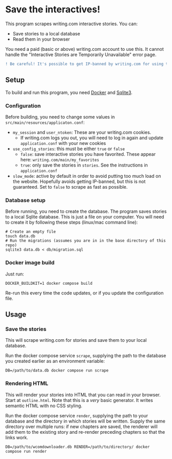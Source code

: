 # Save the interactives!

This program scrapes writing.com interactive stories. You can:

- Save stories to a local database
- Read them in your browser

You need a paid (basic or above) writing.com account to use this. It cannot handle the "Interactive Stories are Temporarily Unavailable" error page. 

```diff
! Be careful! It's possible to get IP-banned by writing.com for using this.
```

## Setup

To build and run this program, you need [Docker](https://www.docker.com/) and [Sqlite3](https://sqlite.org/index.html).

### Configuration

Before building, you need to change some values in `src/main/resources/applicaton.conf`:

- `my_session` and `user_ntoken`: These are your writing.com cookies.
  - If writing.com logs you out, you will need to log in again and update `application.conf` with your new cookies
- `use_config_stories`: this must be either `true` or `false`
  - `false`: save interactive stories you have favorited. These appear here: `writing.com/main/my_favorites`
  - `true`: only save the stories in `stories`. See the instructions in `application.conf`
- `slow_mode`: active by default in order to avoid putting too much load on the website. Hopefully avoids getting IP-banned, but this is not guaranteed. Set to `false` to scrape as fast as possible.

### Database setup

Before running, you need to create the database. The program saves stories to a local Sqlite database. This is just a file on your computer.
You will need to create it by following these steps (linux/mac command line):

```
# Create an empty file
touch data.db
# Run the migrations (assumes you are in in the base directory of this repo)
sqlite3 data.db < db/migration.sql
```

### Docker image build

Just run:

```
DOCKER_BUILDKIT=1 docker compose build
```

Re-run this every time the code updates, or if you update the configuration file.

## Usage

### Save the stories 

This will scrape writing.com for stories and save them to your local database.

Run the docker compose service `scrape`, supplying the path to the database you created earlier as an environment variable:

```
DB=/path/to/data.db docker compose run scrape
```

### Rendering HTML

This will render your stories into HTML that you can read in your browser. Start at `outline.html`. 
Note that this is a _very_ basic generator. It writes semantic HTML with no CSS styling.

Run the docker compose service `render`, supplying the path to your database and the directory in which stories will be written.
Supply the same directory over multiple runs: if new chapters are saved, the renderer will add them to the existing story and re-render preceding chapters so that the links work.

```
DB=/path/to/wcomdownloader.db RENDER=/path/to/directory/ docker compose run render
```
